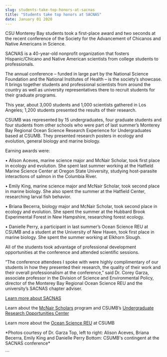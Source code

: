 ```yaml
---
slug: students-take-top-honors-at-sacnas
title: "Students take top honors at SACNAS"
date: January 01 2020
---
```


 
<p>
  CSU Monterey Bay students took a first&#45;place award and two seconds at the
  recent conference of the Society for the Advancement of Chicanos and Native
  Americans in Science.
</p>
<p>
  SACNAS is a 40&#45;year&#45;old nonprofit organization that fosters
  Hispanic/Chicano and Native American scientists from college students to
  professionals.
</p>
<p>
  The annual conference – funded in large part by the National Science
  Foundation and the National Institutes of Health – is the society’s showcase.
  It brings together students and professional scientists from around the
  country as well as university representatives there to recruit students for
  their graduate programs.
</p>
<p>
  This year, about 3,000 students and 1,000 scientists gathered in Los Angeles;
  1,200 students presented the results of their research.
</p>
<p>
  CSUMB was represented by 15 undergraduates, four graduate students and four
  students from other schools who were part of last summer’s Monterey Bay
  Regional Ocean Science Research Experience for Undergraduates based at CSUMB.
  They presented research posters in ecology and evolution, general biology and
  marine biology.
</p>
<p>Earning awards were:</p>
<p>
  • Alison Aceves, marine science major and McNair Scholar, took first place in
  ecology and evolution. She spent last summer working at the Hatfield Marine
  Science Center at Oregon State University, studying host&#45;parasite
  interactions of salmon in the Columbia River.
</p>
<p>
  • Emily King, marine science major and McNair Scholar, took second place in
  marine biology. She also spent the summer at the Hatfield Center, researching
  larval fish behavior.
</p>
<p>
  • Briana Becerra, biology major and McNair Scholar, took second place in
  ecology and evolution. She spent the summer at the Hubbard Brook Experimental
  Forest in New Hampshire, researching forest ecology.
</p>
<p>
  • Danielle Perry, a participant in last summer’s Ocean Science REU at CSUMB
  and a student at the University of New Haven, took first place in marine
  biology. She spent the summer working at Elkhorn Slough.
</p>
<p>
  All of the students took advantage of professional development opportunities
  at the conference and attended scientific sessions.
</p>
<p>
  “The conference attendees I spoke with were highly complimentary of our
  students in how they presented their research, the quality of their work and
  their overall professionalism at the conference,” said Dr. Corey Garza,
  associate professor in the Division of Science and Environmental Policy,
  director of the Monterey Bay Regional Ocean Science REU and the university’s
  SACNAS chapter adviser.
</p>
<p><a href="https://sacnas.org">Learn more about SACNAS</a></p>
<p>
  Learn about the
  <a href="https://uroc.csumb.edu/mcnair">McNair Scholars</a> program and CSUMB’s
  <a href="https://uroc.csumb.edu"
    >Undergraduate Research Opportunities Center</a
  >
</p>
<p>
  Learn more about the <a href="https://reu.csumb.edu">Ocean Science REU</a> at
  CSUMB
</p>
<p>
  &#42;Photos courtesy of Dr. Garza Top, left to right: Alison Aceves, Briana
  Becerra, Emily King and Danielle Perry Bottom: CSUMB's contingent at the
  SACNAS conference&#42;
</p>
```
